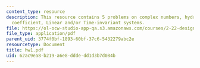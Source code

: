 ```yaml
---
content_type: resource
description: This resource contains 5 problems on complex numbers, hydrostatic restoring
  coefficient, Linear and/or Time-invariant systems.
file: https://ol-ocw-studio-app-qa.s3.amazonaws.com/courses/2-22-design-principles-for-ocean-vehicles-13-42-spring-2005/62ac9ea8b219a6e8dddedd1d3b7d084b_hw1.pdf
file_type: application/pdf
parent_uid: 3774f0bf-1893-60bf-37c6-5432279abc2e
resourcetype: Document
title: hw1.pdf
uid: 62ac9ea8-b219-a6e8-ddde-dd1d3b7d084b
---
```

